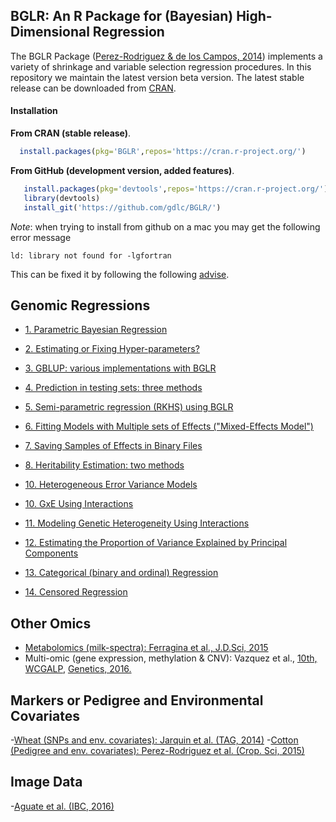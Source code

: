 ## BGLR: An R Package for (Bayesian) High-Dimensional Regression

The BGLR Package ([Perez-Rodriguez & de los Campos, 2014](http://www.ncbi.nlm.nih.gov/pubmed/25009151])) implements a variety of shrinkage and variable selection regression procedures. In this repository we maintain the latest
version beta version. The latest stable release can be downloaded from [CRAN](https://cran.r-project.org/web/packages/BGLR/index.html).

#### Installation


**From CRAN (stable release)**.

```R
  install.packages(pkg='BGLR',repos='https://cran.r-project.org/')
```

**From GitHub (development version, added features)**.


```R
   install.packages(pkg='devtools',repos='https://cran.r-project.org/')  #1# install devtools
   library(devtools)                                                     #2# load the library
   install_git('https://github.com/gdlc/BGLR/')                          #3# install BGLR from GitHub
```

*Note*: when trying to install from github on a mac you may get the following error message

```
ld: library not found for -lgfortran
```

This can be fixed it by following the following [advise](http://thecoatlessprofessor.com/programming/rcpp-rcpparmadillo-and-os-x-mavericks-lgfortran-and-lquadmath-error/).


**Genomic Regressions**
----------------------------------------------------------------

  - [1. Parametric Bayesian Regression](https://github.com/gdlc/BGLR-R/blob/master/inst/md/BayesianAlphabet.md)
  
  - [2. Estimating or Fixing Hyper-parameters?](https://github.com/gdlc/BGLR-R/blob/master/inst/md/hyperparameters.md)
  
  - [3. GBLUP: various implementations with BGLR](https://github.com/gdlc/BGLR-R/blob/master/inst/md/GBLUP.md)
  
  - [4. Prediction in testing sets: three methods](https://github.com/gdlc/BGLR-R/blob/master/inst/md/Validation.md)
  
  - [5. Semi-parametric regression (RKHS) using BGLR](https://github.com/gdlc/BGLR-R/blob/master/inst/md/RKHS.md)
  
  - [6. Fitting Models with Multiple sets of Effects ("Mixed-Effects Model")](https://github.com/gdlc/BGLR-R/blob/master/inst/md/mixedModel.md)
  
  - [7. Saving Samples of Effects in Binary Files](https://github.com/gdlc/BGLR-R/blob/master/inst/md/example_saveEffects.md)
  
  - [8. Heritability Estimation: two methods]()

  - [10. Heterogeneous Error Variance Models](https://github.com/gdlc/BGLR-R/blob/master/inst/md/example_heteroskedastic.md)
  

  - [10. GxE Using Interactions](https://github.com/gdlc/BGLR-R/blob/master/inst/md/GxE_usingInteractions.md)
  
  - [11. Modeling Genetic Heterogeneity Using Interactions](https://github.com/gdlc/BGLR-R/blob/master/inst/md/heterogeneity_interactions.md)
  
  - [12. Estimating the Proportion of Variance Explained by Principal Components](https://github.com/gdlc/BGLR-R/blob/master/inst/md/PC.md)
  
  - [13. Categorical (binary and ordinal) Regression]()
  
  - [14. Censored Regression]()


**Other Omics**
----------------------------------------------------------------

  - [Metabolomics (milk-spectra): Ferragina et al., J.D.Sci, 2015](http://www.sciencedirect.com/science/article/pii/S0022030215006645)
  - Multi-omic (gene expression, methylation & CNV): Vazquez et al., [10th, WCGALP](https://www.researchgate.net/profile/Sadeep_Shrestha/publication/266077932_Integration_of_Multi-Layer_Omic_Data_for_Prediction_of_Disease_Risk_in_Humans/links/542430f30cf26120b7a72201.pdf), [Genetics, 2016.](http://www.genetics.org/content/early/2016/04/27/genetics.115.185181.abstract)

**Markers or Pedigree and Environmental Covariates**
----------------------------------------------------------------
  -[Wheat (SNPs and env. covariates): Jarquin et al. (TAG, 2014)](http://www.ncbi.nlm.nih.gov/pmc/articles/PMC3931944/)
  -[Cotton (Pedigree and env. covariates): Perez-Rodriguez et al. (Crop. Sci, 2015)](https://dl.sciencesocieties.org/publications/cs/abstracts/55/3/1143)
  
**Image Data**
----------------------------------------------------------------
  -[Aguate et al. (IBC, 2016)]()
  
  
